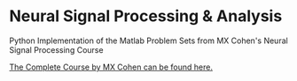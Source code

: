 # Neural Signal Processing & Analysis
Python Implementation of the Matlab Problem Sets from MX Cohen's Neural Signal Processing Course

[The Complete Course by MX Cohen can be found here.](https://www.udemy.com/course/solved-challenges-ants/) 
